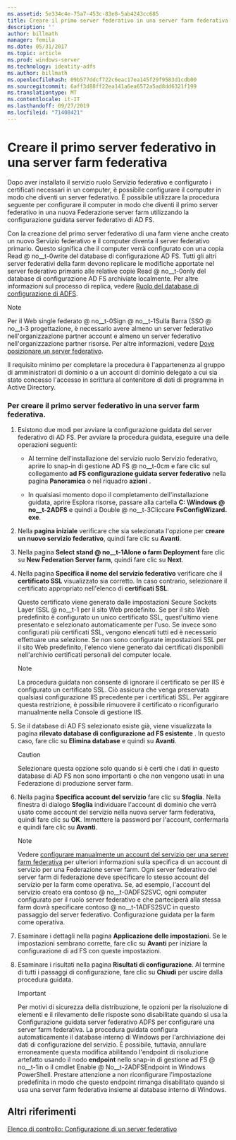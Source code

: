 ```yaml
---
ms.assetid: 5e334c4e-75a7-453c-83e8-5ab4243cc685
title: Creare il primo server federativo in una server farm federativa
description: ''
author: billmath
manager: femila
ms.date: 05/31/2017
ms.topic: article
ms.prod: windows-server
ms.technology: identity-adfs
ms.author: billmath
ms.openlocfilehash: 09b577ddcf722c6eac17ea145f29f9583d1cdb00
ms.sourcegitcommit: 6aff3d88ff22ea141a6ea6572a5ad8dd6321f199
ms.translationtype: MT
ms.contentlocale: it-IT
ms.lasthandoff: 09/27/2019
ms.locfileid: "71408421"
---
```

# <a name="create-the-first-federation-server-in-a-federation-server-farm"></a>Creare il primo server federativo in una server farm federativa

Dopo aver installato il servizio ruolo Servizio federativo e configurato i certificati necessari in un computer, è possibile configurare il computer in modo che diventi un server federativo. È possibile utilizzare la procedura seguente per configurare il computer in modo che diventi il primo server federativo in una nuova Federazione server farm utilizzando la configurazione guidata server federativo di AD FS.  
  
Con la creazione del primo server federativo di una farm viene anche creato un nuovo Servizio federativo e il computer diventa il server federativo primario. Questo significa che il computer verrà configurato con una copia Read @ no__t-0write del database di configurazione AD FS. Tutti gli altri server federativi della farm devono replicare le modifiche apportate nel server federativo primario alle relative copie Read @ no__t-0only del database di configurazione AD FS archiviate localmente. Per altre informazioni sul processo di replica, vedere [Ruolo del database di configurazione di ADFS](../../ad-fs/technical-reference/The-Role-of-the-AD-FS-Configuration-Database.md).  
  
> [!NOTE]  
> Per il Web single federato @ no__t-0Sign @ no__t-1Sulla Barra \(SSO @ no__t-3 progettazione, è necessario avere almeno un server federativo nell'organizzazione partner account e almeno un server federativo nell'organizzazione partner risorse. Per altre informazioni, vedere [Dove posizionare un server federativo](https://technet.microsoft.com/library/dd807127.aspx).  
  
Il requisito minimo per completare la procedura è l'appartenenza al gruppo di amministratori di dominio o a un account di dominio delegato a cui sia stato concesso l'accesso in scrittura al contenitore di dati di programma in Active Directory.  
  
### <a name="to-create-the-first-federation-server-in-a-federation-server-farm"></a>Per creare il primo server federativo in una server farm federativa.  
  
1.  Esistono due modi per avviare la configurazione guidata del server federativo di AD FS. Per avviare la procedura guidata, eseguire una delle operazioni seguenti:  
  
    -   Al termine dell'installazione del servizio ruolo Servizio federativo, aprire lo snap-in di gestione AD FS @ no__t-0cm e fare clic sul collegamento **ad FS configurazione guidata server federativo** nella pagina **Panoramica** o nel riquadro **azioni** .  
  
    -   In qualsiasi momento dopo il completamento dell'installazione guidata, aprire Esplora risorse, passare alla cartella **C: \\Windows @ no__t-2ADFS** e quindi a Double @ no__t-3Cliccare **FsConfigWizard. exe**.  
  
2.  Nella **pagina iniziale** verificare che sia selezionata l'opzione per **creare un nuovo servizio federativo**, quindi fare clic su **Avanti**.  
  
3.  Nella pagina **Select stand @ no__t-1Alone o farm Deployment** fare clic su **New Federation Server farm**, quindi fare clic su **Next**.  
  
4.  Nella pagina **Specifica il nome del servizio federativo** verificare che il **certificato SSL** visualizzato sia corretto. In caso contrario, selezionare il certificato appropriato nell'elenco di **certificati SSL**.  
  
    Questo certificato viene generato dalle impostazioni Secure Sockets Layer \(SSL @ no__t-1 per il sito Web predefinito. Se per il sito Web predefinito è configurato un unico certificato SSL, quest'ultimo viene presentato e selezionato automaticamente per l'uso. Se invece sono configurati più certificati SSL, vengono elencati tutti ed è necessario effettuare una selezione. Se non sono configurate impostazioni SSL per il sito Web predefinito, l'elenco viene generato dai certificati disponibili nell'archivio certificati personali del computer locale.  
  
    > [!NOTE]  
    > La procedura guidata non consente di ignorare il certificato se per IIS è configurato un certificato SSL. Ciò assicura che venga preservata qualsiasi configurazione IIS precedente per i certificati SSL. Per aggirare questa restrizione, è possibile rimuovere il certificato o riconfigurarlo manualmente nella Console di gestione IIS.  
  
5.  Se il database di AD FS selezionato esiste già, viene visualizzata la pagina **rilevato database di configurazione ad FS esistente** . In questo caso, fare clic su **Elimina database** e quindi su **Avanti**.  
  
    > [!CAUTION]  
    > Selezionare questa opzione solo quando si è certi che i dati in questo database di AD FS non sono importanti o che non vengono usati in una Federazione di produzione server farm.  
  
6.  Nella pagina **Specifica account del servizio** fare clic su **Sfoglia**. Nella finestra di dialogo **Sfoglia** individuare l'account di dominio che verrà usato come account del servizio nella nuova server farm federativa, quindi fare clic su **OK**. Immettere la password per l'account, confermarla e quindi fare clic su **Avanti**.  
  
    > [!NOTE]  
    > Vedere [configurare manualmente un account del servizio per una server farm federativa](Manually-Configure-a-Service-Account-for-a-Federation-Server-Farm.md) per ulteriori informazioni sulla specifica di un account di servizio per una Federazione server farm. Ogni server federativo del server farm di federazione deve specificare lo stesso account del servizio per la farm come operativa. Se, ad esempio, l'account del servizio creato era contoso @ no__t-0ADFS2SVC, ogni computer configurato per il ruolo server federativo e che parteciperà alla stessa farm dovrà specificare contoso @ no__t-1ADFS2SVC in questo passaggio del server federativo. Configurazione guidata per la farm come operativa.  
  
7.  Esaminare i dettagli nella pagina **Applicazione delle impostazioni**. Se le impostazioni sembrano corrette, fare clic su **Avanti** per iniziare la configurazione di ad FS con queste impostazioni.  
  
8.  Esaminare i risultati nella pagina **Risultati di configurazione**. Al termine di tutti i passaggi di configurazione, fare clic su **Chiudi** per uscire dalla procedura guidata.  
  
    > [!IMPORTANT]  
    > Per motivi di sicurezza della distribuzione, le opzioni per la risoluzione di elementi e il rilevamento delle risposte sono disabilitate quando si usa la Configurazione guidata server federativo ADFS per configurare una server farm federativa. La procedura guidata configura automaticamente il database interno di Windows per l'archiviazione dei dati di configurazione del servizio. È possibile, tuttavia, annullare erroneamente questa modifica abilitando l'endpoint di risoluzione artefatto usando il nodo **endpoint** nello snap-in di gestione ad FS @ no__t-1in o il cmdlet Enable @ No__t-2ADFSEndpoint in Windows PowerShell. Prestare attenzione a non riconfigurare l'impostazione predefinita in modo che questo endpoint rimanga disabilitato quando si usa una server farm federativa insieme al database interno di Windows.  
  
## <a name="additional-references"></a>Altri riferimenti  
[Elenco di controllo: Configurazione di un server federativo](Checklist--Setting-Up-a-Federation-Server.md)  
  


